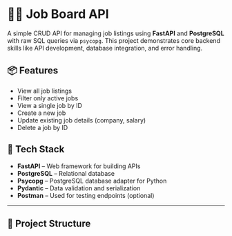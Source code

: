 # 🧑‍💼 Job Board API

A simple CRUD API for managing job listings using **FastAPI** and **PostgreSQL** with raw SQL queries via `psycopg`. This project demonstrates core backend skills like API development, database integration, and error handling.

## 📦 Features

- View all job listings
- Filter only active jobs
- View a single job by ID
- Create a new job
- Update existing job details (company, salary)
- Delete a job by ID

## 🚀 Tech Stack

- **FastAPI** – Web framework for building APIs
- **PostgreSQL** – Relational database
- **Psycopg** – PostgreSQL database adapter for Python
- **Pydantic** – Data validation and serialization
- **Postman** – Used for testing endpoints (optional)

---

## 📁 Project Structure

